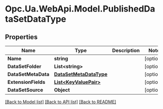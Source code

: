 # Opc.Ua.WebApi.Model.PublishedDataSetDataType

## Properties

Name | Type | Description | Notes
------------ | ------------- | ------------- | -------------
**Name** | **string** |  | [optional] 
**DataSetFolder** | **List&lt;string&gt;** |  | [optional] 
**DataSetMetaData** | [**DataSetMetaDataType**](DataSetMetaDataType.md) |  | [optional] 
**ExtensionFields** | [**List&lt;KeyValuePair&gt;**](KeyValuePair.md) |  | [optional] 
**DataSetSource** | **Object** |  | [optional] 

[[Back to Model list]](../README.md#documentation-for-models) [[Back to API list]](../README.md#documentation-for-api-endpoints) [[Back to README]](../README.md)

